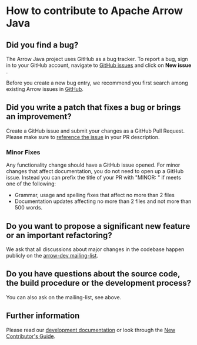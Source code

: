 <!---
  Licensed to the Apache Software Foundation (ASF) under one
  or more contributor license agreements.  See the NOTICE file
  distributed with this work for additional information
  regarding copyright ownership.  The ASF licenses this file
  to you under the Apache License, Version 2.0 (the
  "License"); you may not use this file except in compliance
  with the License.  You may obtain a copy of the License at

    http://www.apache.org/licenses/LICENSE-2.0

  Unless required by applicable law or agreed to in writing,
  software distributed under the License is distributed on an
  "AS IS" BASIS, WITHOUT WARRANTIES OR CONDITIONS OF ANY
  KIND, either express or implied.  See the License for the
  specific language governing permissions and limitations
  under the License.
-->

# How to contribute to Apache Arrow Java

## Did you find a bug?

The Arrow Java project uses GitHub as a bug tracker.  To report a bug, sign in 
to your GitHub account, navigate to [GitHub issues](https://github.com/apache/arrow-java/issues)
and click on **New issue** .

Before you create a new bug entry, we recommend you first search among 
existing Arrow issues in [GitHub](https://github.com/apache/arrow-java/issues).

## Did you write a patch that fixes a bug or brings an improvement?

Create a GitHub issue and submit your changes as a GitHub Pull Request.
Please make sure to [reference the issue](https://docs.github.com/en/issues/tracking-your-work-with-issues/using-issues/linking-a-pull-request-to-an-issue#linking-a-pull-request-to-an-issue-using-a-keyword) in your PR description.

### Minor Fixes

Any functionality change should have a GitHub issue opened. For minor changes that
affect documentation, you do not need to open up a GitHub issue. Instead you can
prefix the title of your PR with "MINOR: " if meets one of the following:

*  Grammar, usage and spelling fixes that affect no more than 2 files
*  Documentation updates affecting no more than 2 files and not more
   than 500 words.

## Do you want to propose a significant new feature or an important refactoring?

We ask that all discussions about major changes in the codebase happen
publicly on the [arrow-dev mailing-list](https://mail-archives.apache.org/mod_mbox/arrow-dev/).

## Do you have questions about the source code, the build procedure or the development process?

You can also ask on the mailing-list, see above.

## Further information

Please read our [development documentation](https://arrow.apache.org/docs/developers/index.html)
or look through the [New Contributor's Guide](https://arrow.apache.org/docs/developers/guide/index.html).
